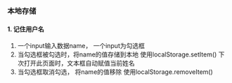 ### 本地存储 
#### 1. 记住用户名
1. 一个input输入数据name， 一个input为勾选框 
2. 当勾选框被勾选时，将name的值存储到本地 使用localStorage.setItem()  下次打开此页面时，文本框自动赋值当前姓名
3. 当勾选框取消勾选， 将name的值移除 使用localStorage.removeItem()